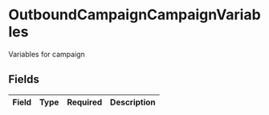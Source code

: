 # OutboundCampaignCampaignVariables

Variables for campaign


## Fields

| Field       | Type        | Required    | Description |
| ----------- | ----------- | ----------- | ----------- |